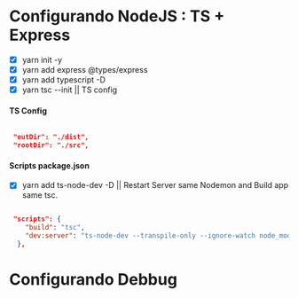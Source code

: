 
# Configurando NodeJS : TS + Express
- [x] yarn init -y
- [x] yarn add express @types/express
- [x] yarn add typescript -D
- [x] yarn tsc --init || TS config

#### TS Config
```tsconfig.json

 "outDir": "./dist",                              
 "rootDir": "./src", 

```


#### Scripts package.json

- [x] yarn add ts-node-dev -D || Restart Server same Nodemon and Build app same tsc.

```package.json

 "scripts": {
    "build": "tsc",
    "dev:server": "ts-node-dev --transpile-only --ignore-watch node_modules src/server.ts"
  },

```


# Configurando Debbug

  